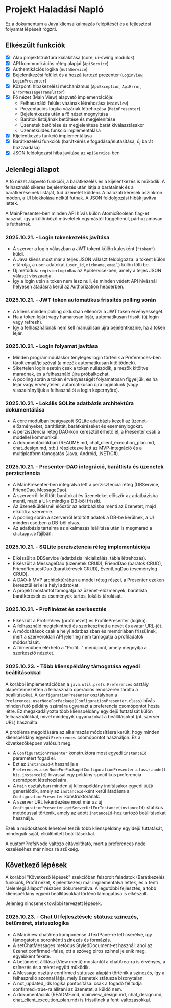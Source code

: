 # Projekt Haladási Napló

Ez a dokumentum a Java kliensalkalmazás felépítését és a fejlesztési folyamat lépéseit rögzíti.

## Elkészült funkciók

- [x] Alap projektstruktúra kialakítása (core, ui-swing modulok)
- [x] API kommunikációs réteg alapjai (`ApiService`)
- [x] Authentikációs logika (`AuthService`)
- [x] Bejelentkezési felület és a hozzá tartozó prezenter (`LoginView`, `LoginPresenter`)
- [x] Központi hibakezelési mechanizmus (`ApiException`, `ApiError`, `ErrorMessageTranslator`)
- [x] Fő nézet (Main View) alapvető implementációja:
    - Felhasználói felület vázának létrehozása (`MainView`)
    - Prezentációs logika vázának létrehozása (`MainPresenter`)
    - Bejelentkezés után a fő nézet megnyitása
    - Barátok listájának betöltése és megjelenítése
    - Üzenetek betöltése és megjelenítése barát kiválasztásakor
    - Üzenetküldés funkció implementálása
- [x] Kijelentkezés funkció implementálása
- [x] Barátkezelési funkciók (barátkérés elfogadása/elutasítása, új barát hozzáadása)
- [x] JSON feldolgozási hiba javítása az `ApiService`-ben

## Jelenlegi állapot

A fő nézet alapvető funkciói, a barátkezelés és a kijelentkezés is működik. A felhasználó sikeres bejelentkezés után látja a barátainak és a barátkéréseinek listáját, tud üzenetet küldeni. A hálózati kérések aszinkron módon, a UI blokkolása nélkül futnak. A JSON feldolgozási hibák javítva lettek.

A MainPresenter-ben minden API hívás külön AtomicBoolean flag-et használ, így a különböző műveletek egymástól függetlenül, párhuzamosan is futhatnak.

### 2025.10.21. - Login tokenkezelés javítása

- A szerver a login válaszban a JWT tokent külön kulcsként (`"token"`) küldi.
- A Java kliens most már a teljes JSON választ feldolgozza: a tokent külön eltárolja, a user adatokat (`user_id`, `nickname`, `email`) külön tölti be.
- Új metódus: `registerLoginRaw` az ApiService-ben, amely a teljes JSON választ visszaadja.
- Így a login után a token nem lesz null, és minden védett API hívásnál helyesen átadásra kerül az Authorization headerben.

### 2025.10.21. - JWT token automatikus frissítés polling során

- A kliens minden polling ciklusban ellenőrzi a JWT token érvényességét.
- Ha a token lejárt vagy hamarosan lejár, automatikusan frissíti (új login vagy refresh).
- Így a felhasználónak nem kell manuálisan újra bejelentkeznie, ha a token lejár.

### 2025.10.21. - Login folyamat javítása

- Minden programinduláskor tényleges login történik a Preferences-ben tárolt email/jelszóval (a mezők automatikusan kitöltődnek).
- Sikertelen login esetén csak a token nullázódik, a mezők kitöltve maradnak, és a felhasználó újra próbálkozhat.
- A pooling során a token érvényességét folyamatosan figyeljük, és ha lejár vagy érvénytelen, automatikusan újra loginolunk (vagy visszairányítjuk a felhasználót a login képernyőre).

### 2025.10.21. - Lokális SQLite adatbázis architektúra dokumentálása

- A core modulban beágyazott SQLite adatbázis kezeli az üzenet-előzményeket, barátlistát, barátkéréseket és eseménylogokat.
- A perzisztencia réteg DAO-kon keresztül érhető el, a Presenter csak a modellel kommunikál.
- A dokumentációkban (README.md, chat_client_execution_plan.md, chat_design.md, stb.) részletezve lett az MVP-integráció és a multiplatform támogatás (Java, Android, .NET/C#).

### 2025.10.21. - Presenter-DAO integráció, barátlista és üzenetek perzisztencia

- A MainPresenter-ben integrálva lett a perzisztencia réteg (DBService, FriendDao, MessageDao).
- A szerverről letöltött barátokat és üzeneteket először az adatbázisba menti, majd a UI-t mindig a DB-ből frissíti.
- Az üzenetküldésnél először az adatbázisba menti az üzenetet, majd elküldi a szerverre.
- A pooling során a szerverről letöltött adatok a DB-be kerülnek, a UI minden esetben a DB-ből olvas.
- Az adatbázis tartalma az alkalmazás leállítása után is megmarad a `chatapp.db` fájlban.

### 2025.10.21. - SQLite perzisztencia réteg implementációja

- Elkészült a DBService (adatbázis inicializálás, tábla létrehozás).
- Elkészült a MessageDao (üzenetek CRUD), FriendDao (barátok CRUD), FriendRequestDao (barátkérések CRUD), EventLogDao (eseménylog CRUD).
- A DAO-k MVP architektúrában a model réteg részei, a Presenter ezeken keresztül éri el a helyi adatokat.
- A projekt mostantól támogatja az üzenet-előzmények, barátlista, barátkérések és események tartós, lokális tárolását.

### 2025.10.21. - Profilnézet és szerkesztés

- Elkészült a ProfileView (profilnézet) és ProfilePresenter (logika).
- A felhasználó megtekintheti és szerkesztheti a nevét és avatar URL-jét.
- A módosítások csak a helyi adatbázisban és memóriában frissülnek, mert a szerveroldali API jelenleg nem támogatja a profiladatok módosítását.
- A főmenüben elérhető a "Profil..." menüpont, amely megnyitja a szerkesztő nézetet.

### 2025.10.23. - Több klienspéldány támogatása egyedi beállításokkal

A korábbi implementációban a `java.util.prefs.Preferences` osztály alapértelmezetten a felhasználó operációs rendszerén tárolta a beállításokat. A `ConfigurationPresenter` osztályban a `Preferences.userNodeForPackage(ConfigurationPresenter.class)` hívás minden futó példány számára ugyanazt a preferencia csomópontot hozta létre. Ez megakadályozta több klienspéldány egyidejű futtatását külön felhasználókkal, mivel mindegyik ugyanazokat a beállításokat (pl. szerver URL) használta.

A probléma megoldására az alkalmazás módosításra került, hogy minden klienspéldány egyedi `Preferences` csomópontot használjon. Ez a következőképpen valósult meg:
- A `ConfigurationPresenter` konstruktora most egyedi `instanceId` paramétert fogad el.
- Ezt az `instanceId`-t használja a `Preferences.userNodeForPackage(ConfigurationPresenter.class).node(this.instanceId)` hívással egy példány-specifikus preferencia csomópont létrehozására.
- A `Main` osztályban minden új klienspéldány indításakor egyedi `UUID` generálódik, amely az `instanceId`-ként kerül átadásra a `ConfigurationPresenter` konstruktorának.
- A szerver URL lekérdezése most már az új `ConfigurationPresenter.getServerUrlForInstance(instanceId)` statikus metódussal történik, amely az adott `instanceId`-hez tartozó beállításokat használja.

Ezek a módosítások lehetővé teszik több klienspéldány egyidejű futtatását, mindegyik saját, elkülönített beállításokkal.

A customPrefsNode változó eltávolítható, mert a preferences node kezeléséhez már nincs rá szükség.

## Következő lépések

A korábbi "Következő lépések" szekcióban felsorolt feladatok (Barátkezelés funkciók, Profil nézet, Kijelentkezés) már implementálva lettek, és a fenti "Jelenlegi állapot" részben dokumentálva. A legutóbbi fejlesztés, a több klienspéldány egyedi beállításokkal történő támogatása is elkészült.

Jelenleg nincsenek további tervezett lépések.

### 2025.10.23. - Chat UI fejlesztések: státusz színezés, betűméret, státuszlogika

- A MainView chatArea komponense JTextPane-re lett cserélve, így támogatott a soronkénti színezés és formázás.
- A setChatMessages metódus StyledDocument-et használ: ahol az üzenet confirmed=false, ott a szöveg piros színnel jelenik meg, egyébként fekete.
- A betűméret állítása (View menü) mostantól a chatArea-ra is érvényes, a színezés és a méret együtt működik.
- A Message osztály confirmed státusza alapján történik a színezés, így a felhasználó azonnal látja, mely üzenetek státusza bizonytalan.
- A not_updated_ids logika pontosítása: csak a fogadó fél tudja confirmed=true-ra állítani az üzenetet, a küldő nem.
- A dokumentációk (README.md, mainview_design.md, chat_design.md, chat_client_execution_plan.md) is frissülnek a fenti változásokkal.

